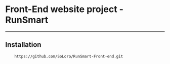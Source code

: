 # Front-End website project - RunSmart
____
## Installation
```
    https://github.com/SoLoro/RunSmart-Front-end.git
```
